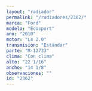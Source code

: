 ```yaml
---
layout: "radiador"
permalink: "/radiadores/2362/"
marca: "Ford"
modelo: "Ecosport"
ano: "2010"
motor: "L4 2.0"
transmision: "Estándar"
parte: "M-12733"
clima: "Con clima"
alto: "22 1/16"
ancho: "14 1/8"
observaciones: ""
id: "2362"
---
```


